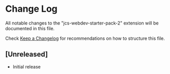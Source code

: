 # Change Log

All notable changes to the "jcs-webdev-starter-pack-2" extension will be documented in this file.

Check [Keep a Changelog](http://keepachangelog.com/) for recommendations on how to structure this file.

## [Unreleased]

- Initial release